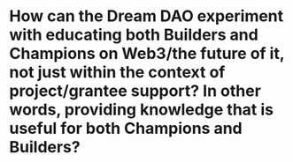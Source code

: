 # How can the Dream DAO experiment with educating both Builders and Champions on Web3/the future of it, not just within the context of project/grantee support? In other words, providing knowledge that is useful for both Champions and Builders?
